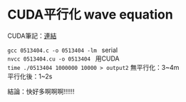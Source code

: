 CUDA平行化 wave equation
===

CUDA筆記：[連結](https://hackmd.io/Sf2gGL79RqigJHRQjMNTpw)  

`gcc 0513404.c -o 0513404 -lm `  serial  
`nvcc 0513404.cu -o 0513404 ` 用CUDA  
`time ./0513404 1000000 10000 > output2`
無平行化：3~4m  
平行化後：1~2s  

結論：快好多啊啊啊!!!!!!  